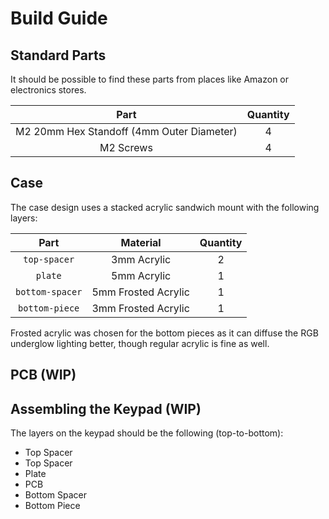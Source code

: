 # Build Guide

## Standard Parts

It should be possible to find these parts from places like Amazon or electronics stores.

|                   Part                    | Quantity |
| :---------------------------------------: | :------: |
| M2 20mm Hex Standoff (4mm Outer Diameter) |    4     |
|                 M2 Screws                 |    4     |

## Case

The case design uses a stacked acrylic sandwich mount with the following layers:

|      Part       |      Material       | Quantity |
| :-------------: | :-----------------: | :------: |
|  `top-spacer`   |     3mm Acrylic     |    2     |
|     `plate`     |     5mm Acrylic     |    1     |
| `bottom-spacer` | 5mm Frosted Acrylic |    1     |
| `bottom-piece`  | 3mm Frosted Acrylic |    1     |

Frosted acrylic was chosen for the bottom pieces as it can diffuse the RGB underglow lighting better, though regular acrylic is fine as well.

## PCB (WIP)

## Assembling the Keypad (WIP)

The layers on the keypad should be the following (top-to-bottom):

- Top Spacer
- Top Spacer
- Plate
- PCB
- Bottom Spacer
- Bottom Piece
